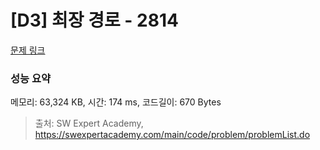 # [D3] 최장 경로 - 2814 

[문제 링크](https://swexpertacademy.com/main/code/problem/problemDetail.do?contestProbId=AV7GOPPaAeMDFAXB) 

### 성능 요약

메모리: 63,324 KB, 시간: 174 ms, 코드길이: 670 Bytes



> 출처: SW Expert Academy, https://swexpertacademy.com/main/code/problem/problemList.do